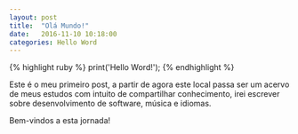 ```yaml
---
layout: post
title:  "Olá Mundo!"
date:   2016-11-10 10:18:00
categories: Hello Word
---
```


 
{% highlight ruby %}
print('Hello Word!');
{% endhighlight %}

Este é o meu primeiro post, a partir de agora este local passa ser um acervo de meus estudos com intuito de compartilhar conhecimento, irei escrever sobre desenvolvimento de software, música e idiomas. 

Bem-vindos a esta jornada!